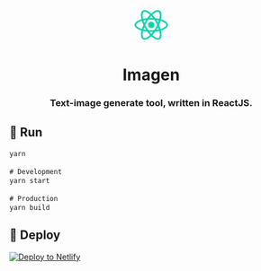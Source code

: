 <p align="center">
  <img alt="icon" src="public/logo512.png" width="60" />
</p>
<h1 align="center">
  Imagen
</h1>
<h3 align="center">
  Text-image generate tool, written in ReactJS.
</h3>

## :rocket: Run

```
yarn

# Development
yarn start

# Production
yarn build
```

## :dizzy: Deploy

[![Deploy to Netlify](https://www.netlify.com/img/deploy/button.svg)](https://app.netlify.com/start/deploy?repository=https://github.com/cacarrot/imagen)
